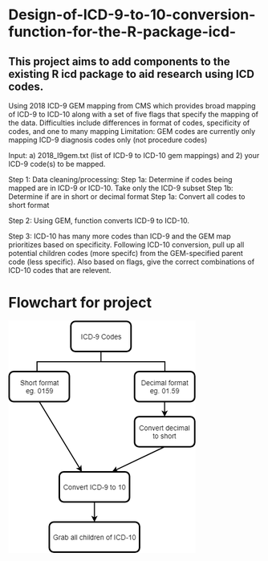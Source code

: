 # Design-of-ICD-9-to-10-conversion-function-for-the-R-package-icd-

## This project aims to add components to the existing R icd package to aid research using ICD codes.

Using 2018 ICD-9 GEM mapping from CMS which provides broad mapping of ICD-9 to ICD-10 along with a set of five flags that specify the mapping of the data. 
Difficulties include differences in format of codes, specificity of codes, and one to many mapping
Limitation: GEM codes are currently only mapping ICD-9 diagnosis codes only (not procedure codes)

Input: a) 2018_I9gem.txt (list of ICD-9 to ICD-10 gem mappings) and 2) your ICD-9 code(s) to be mapped.

Step 1: Data cleaning/processing:
Step 1a: Determine if codes being mapped are in ICD-9 or ICD-10. Take only the ICD-9 subset
Step 1b: Determine if are in short or decimal format
Step 1a: Convert all codes to short format

Step 2: Using GEM, function converts ICD-9 to ICD-10. 

Step 3: ICD-10 has many more codes than ICD-9 and the GEM map prioritizes based on specificity. Following ICD-10 conversion, pull up all potential children codes (more specifc) from the GEM-specified parent code (less specific). Also based on flags, give the correct combinations of ICD-10 codes that are relevent.


# Flowchart for project
![Flowchart](https://github.com/NCBI-Hackathons/Design-of-ICD-9-to-10-conversion-function-for-the-R-package-icd/blob/master/ICD_flowchart.png "Flowchart")


